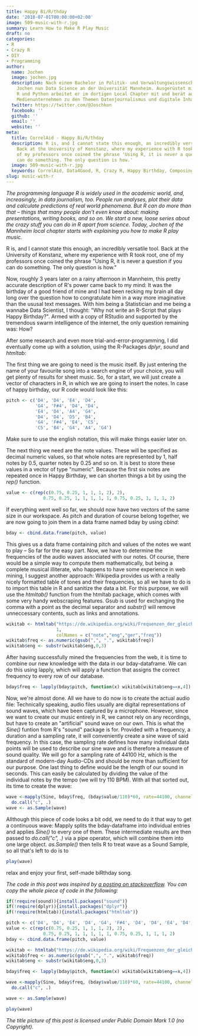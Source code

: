 ```yaml
---
title: Happy Bi/R/thday
date: '2018-07-01T00:00:00+02:00'
image: 509-music-with-r.jpg
summary: Learn How to Make R Play Music
draft: no
categories:
- R
- Crazy R
- DIY
- Programming
author:
  name: Jochen
  image: jochen.jpg
  description: Nach einem Bachelor in Politik- und Verwaltungswissenschaft studiert
    Jochen nun Data Science an der Universität Mannheim. Ausgerüstet mit ThinkPad,
    R und Python arbeitet er im dortigen Local Chapter mit und berät außerdem freiberuflich
    Medienunternehmen zu den Themen Datenjournalismus und digitale Inhalte.
  twitter: https://twitter.com/@Joschkon
  facebook: ''
  github: ''
  email: ''
  website: ''
meta:
  title: CorrelAid - Happy Bi/R/thday
  description: R is, and I cannot state this enough, an incredibly versatile tool.
    Back at the University of Konstanz, where my experience with R took root, one
    of my professors once coined the phrase 'Using R, it is never a question if you
    can do something. The only question is how.'
  image: 509-music-with-r.jpg
  keywords: CorrelAid, Data4Good, R, Crazy R, Happy Birthday, Composing
slug: music-with-r
---
```


*The programming language R is widely used in the academic world, and,
increasingly, in data journalism, too. People run analyses, plot their
data and calculate predictions of real world phenomena. But R can do
more than that – things that many people don’t even know about: making
presentations, writing books, and so on. We start a new, loose series
about the crazy stuff you can do in R apart from science. Today, Jochen
of the Mannheim local chapter starts with explaining you how to make R
play music.*

R is, and I cannot state this enough, an incredibly versatile tool. Back
at the University of Konstanz, where my experience with R took root, one
of my professors once coined the phrase "Using R, it is never a question
if you can do something. The only question is how."

Now, roughly 3 years later on a rainy afternoon in Mannheim, this pretty
accurate description of R's power came back to my mind: It was the
birthday of a good friend of mine and I had been recking my brain all
day long over the question how to congratulate him in a way more
imaginative than the ususal text messages. With him being a Statistician
and me being a wannabe Data Scientist, I thought: "Why not write an
R-Script that plays Happy Birthday?". Armed with a copy of RStudio and
supported by the tremendous swarm intelligence of the internet, the only
question remaining was: How?

After some research and even more trial-and-error-programming, I did
eventually come up with a solution, using the R-Packages *dplyr*,
*sound* and *htmltab*:

The first thing we are going to need is the music itself. By just
entering the name of your favourite song into a search engine of your
choice, you will get plenty of results for sheet music. So, for a start,
we will just create a vector of characters in R, in which we are going
to insert the notes. In case of happy birthday, our R code would look
like this:

```r
pitch <- c('D4', 'D4', 'E4', 'D4',
           'G4', 'F#4', 'D4', 'D4', 
           'E4', 'D4', 'A4', 'G4', 
           'D4', 'D4', 'D5', 'B4', 
           'G4', 'F#4', 'E4', 'C5', 
           'C5', 'B4', 'G4', 'A4', 'G4')
```

Make sure to use the english notation, this will make things easier
later on.

The next thing we need are the note values. These will be specified as
decimal numeric values, so that whole notes are represented by 1, half
notes by 0.5, quarter notes by 0.25 and so on. It is best to store these
values in a vector of type "numeric". Because the first six notes are
repeated once in Happy Birthday, we can shorten things a bit by using
the *rep()* function.

```r
value <- c(rep(c(0.75, 0.25, 1, 1, 1, 2), 2),
              0.75, 0.25, 1, 1, 1, 1, 1, 0.75, 0.25, 1, 1, 1, 2)
```

If everything went well so far, we should now have two vectors of the
same size in our workspace. As pitch and duration of course belong
together, we are now going to join them in a data frame named bday by
using *cbind*:

```r
bday <- cbind.data.frame(pitch, value)
```


This gives us a data frame containing pitch and values of the notes we
want to play – So far for the easy part. Now, we have to determine the
frequencies of the audio waves associated with our notes. Of course,
there would be a simple way to compute them mathematically, but being a
complete musical illiterate, who happens to have some experience in web
mining, I suggest another approach: Wikipedia provides us with a really
nicely formatted table of tones and their frequencies, so all we have to
do is to import this table in R and sanitize the data a bit. For this
purpose, we will use the *htmltab()* function from the htmltab package,
which comes with some very handy webscraping features. Gsub is used for
exchanging the comma with a point as the decimal separator and
*substr()* will remove unneccessary contents, such as links and
annotations.

```r
wikitab <- htmltab("https://de.wikipedia.org/wiki/Frequenzen_der_gleichstufigen_Stimmung",
                   1, 
                   colNames = c("note","eng","ger","freq"))
wikitab$freq <- as.numeric(gsub(",", ".", wikitab$freq))
wikitab$eng <- substr(wikitab$eng,0,3)
```

After having successfully mined the frequencies from the web, it is time
to combine our new knowledge with the data in our bday-dataframe. We can
do this using lapply, which will apply a function that assigns the
correct frequency to every row of our database.

```r
bday$freq <- lapply(bday$pitch, function(x) wikitab[wikitab$eng==x,4])
```


Now, we're almost done. All we have to do now is to create the actual
audio file: Technically speaking, audio files usually are digital
representations of sound waves, which have been captured by a
microphone. However, since we want to create our music entirely in R, we
cannot rely on any recordings, but have to create an "artificial" sound
wave on our own. This is what the *Sine()* funtion from R's "sound"
package is for. Provided with a frequency, a duration and a sampling
rate, it will conveniently create a sine wave of said frequency. In this
case, the sampling rate defines how many individual data points will be
used to describe our sine wave and is therefore a measure of sound
quality. We will go for a sampling rate of 44100 Hz, which is the
standard of modern-day Audio-CDs and should be more than sufficient for
our purpose. One last thing to define would be the length of our sound
in seconds. This can easily be calculated by dividing the value of the
individual notes by the tempo (we will try 110 BPM). With all that
sorted out, its time to create the wave:

```r
wave <-mapply(Sine, bday$freq, (bday$value/110)*60, rate=44100, channels=1 ) %>%
  do.call("c", .)
wave <- as.Sample(wave)
```

Allthough this piece of code looks a bit odd, we need to do it that way
to get a continuous wave: Mapply splits the bday-dataframe into
individual entries and applies *Sine()* to every one of them. These
intermediate results are then passed to *do.call("c", .)* via a pipe
operator, which will combine them into one large object. *as.Sample()*
then tells R to treat wave as a Sound Sample, so all that's left to do
is to

```r
play(wave)
```

relax and enjoy your first, self-made biRthday song.

*The code in this post was inspired by [a posting on
stackoverflow](https://stackoverflow.com/questions/31782580/how-can-i-play-birthday-music-using-r#%0D%0A).
You can copy the whole piece of code in the following:*

```r
if(!require(sound)){install.packages("sound")}
if(!require(dplyr)){install.packages("dplyr")}
if(!require(htmltab)){install.packages("htmltab")}

pitch <- c('D4', 'D4', 'E4', 'D4', 'G4', 'F#4', 'D4', 'D4', 'E4', 'D4', 'A4', 'G4', 'D4', 'D4', 'D5', 'B4', 'G4', 'F#4', 'E4', 'C5', 'C5', 'B4', 'G4', 'A4', 'G4')
value <- c(rep(c(0.75, 0.25, 1, 1, 1, 2), 2),
              0.75, 0.25, 1, 1, 1, 1, 1, 0.75, 0.25, 1, 1, 1, 2)
bday <- cbind.data.frame(pitch, value)

wikitab <- htmltab("https://de.wikipedia.org/wiki/Frequenzen_der_gleichstufigen_Stimmung",1, colNames = c("note","eng","ger","freq"))
wikitab$freq <- as.numeric(gsub(",", ".", wikitab$freq))
wikitab$eng <- substr(wikitab$eng,0,3)

bday$freq <- lapply(bday$pitch, function(x) wikitab[wikitab$eng==x,4])

wave <-mapply(Sine, bday$freq, (bday$value/110)*60, rate=44100, channels=1 ) %>%
  do.call("c", .)

wave <- as.Sample(wave)

play(wave)
```

*The title picture of this post is licensed under Public Domain Mark 1.0 (no Copyright).*

